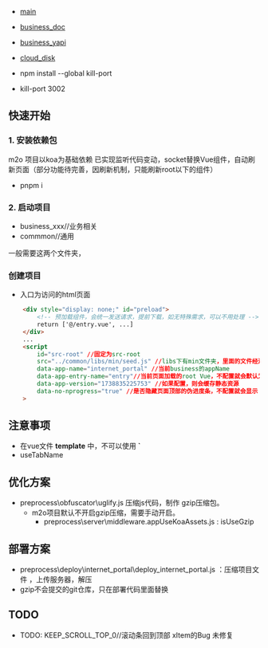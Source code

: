 - [main](./readme.main.md)
- [business_doc](https://shonesinglone.github.io/boundless_vue_project/business_doc)
- [business_yapi](https://shonesinglone.github.io/boundless_vue_project/business_yapi)
- [cloud_disk](https://shonesinglone.github.io/boundless_vue_project/business_yapi/cloud_disk.html)


- npm install --global kill-port
- kill-port 3002


## 快速开始

### 1. 安装依赖包

m2o 项目以koa为基础依赖
已实现监听代码变动，socket替换Vue组件，自动刷新页面（部分功能待完善，因刷新机制，只能刷新root以下的组件）
- pnpm i

### 2. 启动项目

- business_xxx//业务相关
- commmon//通用

一般需要这两个文件夹，

### 创建项目

- 入口为访问的html页面

```html
    <div style="display: none;" id="preload">
        <!-- 预加载组件，会统一发送请求，提前下载，如无特殊需求，可以不用处理 -->
        return ['@/entry.vue', ...]
    </div>
    ...
	<script 
        id="src-root" //固定为src-root
        src="../common/libs/min/seed.js" //libs下有min文件夹，里面的文件经过压缩，gzip处理，可以节约带宽
        data-app-name="internet_portal" //当前business的appName
        data-app-entry-name="entry"//当前页面加载的root Vue，不配置就会默认为entry.vue;适用同一个business下多个页面的场景
        data-app-version="1738835225753" //如果配置，则会缓存静态资源
        data-no-nprogress="true" //是否隐藏页面顶部的伪进度条，不配置就会显示
    >

```

## 注意事项

- 在vue文件 **template** 中，不可以使用 **`**
- useTabName

## 优化方案

- preprocess\obfuscator\uglify.js 压缩js代码，制作 gzip压缩包。
    - m2o项目默认不开启gzip压缩，需要手动开启。
        - preprocess\server\middleware.appUseKoaAssets.js : isUseGzip

## 部署方案

- preprocess\deploy\internet_portal\deploy_internet_portal.js ：压缩项目文件 ，上传服务器，解压
- gzip不会提交的git仓库，只在部署代码里面替换

## TODO

- TODO: KEEP_SCROLL_TOP_0//滚动条回到顶部 xItem的Bug 未修复